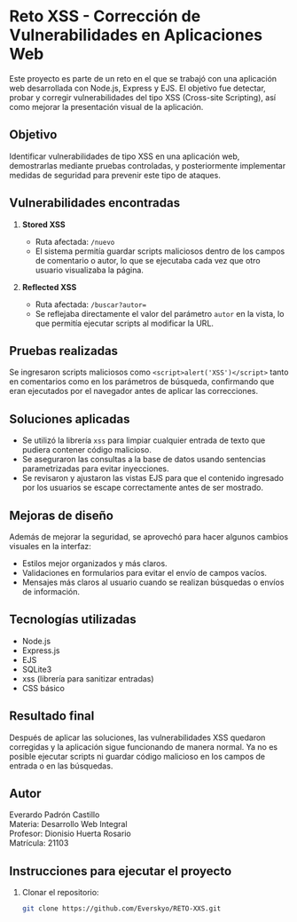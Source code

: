# Reto XSS - Corrección de Vulnerabilidades en Aplicaciones Web

Este proyecto es parte de un reto en el que se trabajó con una aplicación web desarrollada con Node.js, Express y EJS. El objetivo fue detectar, probar y corregir vulnerabilidades del tipo XSS (Cross-site Scripting), así como mejorar la presentación visual de la aplicación.

## Objetivo

Identificar vulnerabilidades de tipo XSS en una aplicación web, demostrarlas mediante pruebas controladas, y posteriormente implementar medidas de seguridad para prevenir este tipo de ataques.

## Vulnerabilidades encontradas

1. **Stored XSS**
   - Ruta afectada: `/nuevo`
   - El sistema permitía guardar scripts maliciosos dentro de los campos de comentario o autor, lo que se ejecutaba cada vez que otro usuario visualizaba la página.

2. **Reflected XSS**
   - Ruta afectada: `/buscar?autor=`
   - Se reflejaba directamente el valor del parámetro `autor` en la vista, lo que permitía ejecutar scripts al modificar la URL.

## Pruebas realizadas

Se ingresaron scripts maliciosos como `<script>alert('XSS')</script>` tanto en comentarios como en los parámetros de búsqueda, confirmando que eran ejecutados por el navegador antes de aplicar las correcciones.

## Soluciones aplicadas

- Se utilizó la librería `xss` para limpiar cualquier entrada de texto que pudiera contener código malicioso.
- Se aseguraron las consultas a la base de datos usando sentencias parametrizadas para evitar inyecciones.
- Se revisaron y ajustaron las vistas EJS para que el contenido ingresado por los usuarios se escape correctamente antes de ser mostrado.

## Mejoras de diseño

Además de mejorar la seguridad, se aprovechó para hacer algunos cambios visuales en la interfaz:
- Estilos mejor organizados y más claros.
- Validaciones en formularios para evitar el envío de campos vacíos.
- Mensajes más claros al usuario cuando se realizan búsquedas o envíos de información.

## Tecnologías utilizadas

- Node.js
- Express.js
- EJS
- SQLite3
- xss (librería para sanitizar entradas)
- CSS básico

## Resultado final

Después de aplicar las soluciones, las vulnerabilidades XSS quedaron corregidas y la aplicación sigue funcionando de manera normal. Ya no es posible ejecutar scripts ni guardar código malicioso en los campos de entrada o en las búsquedas.

## Autor

Everardo Padrón Castillo  
Materia: Desarrollo Web Integral  
Profesor: Dionisio Huerta Rosario  
Matrícula: 21103

## Instrucciones para ejecutar el proyecto

1. Clonar el repositorio:
   ```bash
   git clone https://github.com/Everskyo/RETO-XXS.git

